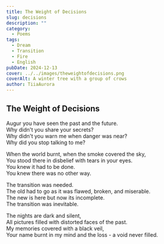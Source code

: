 ```yaml
---
title: The Weight of Decisions
slug: decisions
description: ""
category:
  - Poems
tags:
  - Dream
  - Transition
  - Fire
  - English
pubDate: 2024-12-13
cover: ../../images/theweightofdecisions.png
coverAlt: A winter tree with a group of crows
author: TiiaAurora
---
```


## The Weight of Decisions

Augur you have seen the past and the future.<br/>
Why didn't you share your secrets?<br/>
Why didn't you warn me when danger was near?<br/>
Why did you stop talking to me?<br/>

When the world burnt, when the smoke covered the sky,<br/>
You stood there in disbelief with tears in your eyes.<br/>
You knew it had to be done.<br/>
You knew there was no other way.<br/>

The transition was needed.<br/>
The old had to go as it was flawed, broken, and miserable.<br/>
The new is here but now its incomplete.<br/>
The transition was inevitable.<br/>

The nights are dark and silent,<br/>
All pictures filled with distorted faces of the past.<br/>
My memories covered with a black veil,<br/>
Your name burnt in my mind and the loss - a void never filled.<br/>
<br><br>
